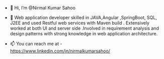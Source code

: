 - 👋 Hi, I’m @Nirmal Kumar Sahoo
- 👀 Web application developer skilled in JAVA,Angular ,SpringBoot, SQL, J2EE and used Restful web services with Maven build . Extensively worked at both UI and server side .Involved in requirement analysis and design patterns with strong knowledge in web application architecture. 

- 📫 You can reach me at - https://www.linkedin.com/in/nirmalkumarsahoo/

<!---
Nirmalkusahoo/Nirmalkusahoo is a ✨ special ✨ repository because its `README.md` (this file) appears on your GitHub profile.
You can click the Preview link to take a look at your changes.
--->
